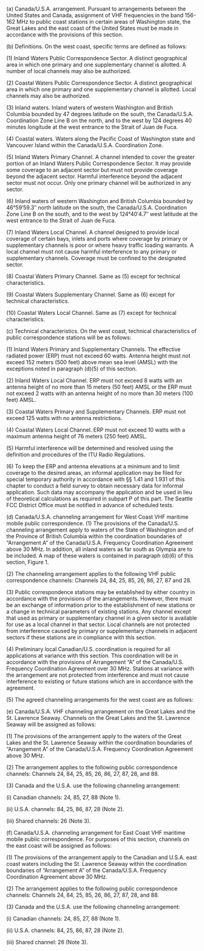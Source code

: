 (a) Canada/U.S.A. arrangement. Pursuant to arrangements between the United States and Canada, assignment of VHF frequencies in the band 156-162 MHz to public coast stations in certain areas of Washington state, the Great Lakes and the east coast of the United States must be made in accordance with the provisions of this section.

(b) Definitions. On the west coast, specific terms are defined as follows:

(1) Inland Waters Public Correspondence Sector. A distinct geographical area in which one primary and one supplementary channel is allotted. A number of local channels may also be authorized.

(2) Coastal Waters Public Correspondence Sector. A distinct geographical area in which one primary and one supplementary channel is allotted. Local channels may also be authorized.

(3) Inland waters. Inland waters of western Washington and British Columbia bounded by 47 degrees latitude on the south, the Canada/U.S.A. Coordination Zone Line B on the north, and to the west by 124 degrees 40 minutes longitude at the west entrance to the Strait of Juan de Fuca.

(4) Coastal waters. Waters along the Pacific Coast of Washington state and Vancouver Island within the Canada/U.S.A. Coordination Zone.

(5) Inland Waters Primary Channel. A channel intended to cover the greater portion of an Inland Waters Public Correspondence Sector. It may provide some coverage to an adjacent sector but must not provide coverage beyond the adjacent sector. Harmful interference beyond the adjacent sector must not occur. Only one primary channel will be authorized in any sector.

(6) Inland waters of western Washington and British Columbia bounded by 46°59′59.3″ north latitude on the south, the Canada/U.S.A. Coordination Zone Line B on the south, and to the west by 124°40′4.7″ west latitude at the west entrance to the Strait of Juan de Fuca.
              

(7) Inland Waters Local Channel. A channel designed to provide local coverage of certain bays, inlets and ports where coverage by primary or supplementary channels is poor or where heavy traffic loading warrants. A local channel must not cause harmful interference to any primary or supplementary channels. Coverage must be confined to the designated sector.

(8) Coastal Waters Primary Channel. Same as (5) except for technical characteristics.

(9) Coastal Waters Supplementary Channel. Same as (6) except for technical characteristics.

(10) Coastal Waters Local Channel. Same as (7) except for technical characteristics.

(c) Technical characteristics. On the west coast, technical characteristics of public correspondence stations will be as follows:

(1) Inland Waters Primary and Supplementary Channels. The effective radiated power (ERP) must not exceed 60 watts. Antenna height must not exceed 152 meters (500 feet) above mean sea level (AMSL) with the exceptions noted in paragraph (d)(5) of this section.

(2) Inland Waters Local Channel. ERP must not exceed 8 watts with an antenna height of no more than 15 meters (50 feet) AMSL or the ERP must not exceed 2 watts with an antenna height of no more than 30 meters (100 feet) AMSL.

(3) Coastal Waters Primary and Supplementary Channels. ERP must not exceed 125 watts with no antenna restrictions.

(4) Coastal Waters Local Channel. ERP must not exceed 10 watts with a maximum antenna height of 76 meters (250 feet) AMSL.

(5) Harmful interference will be determined and resolved using the definition and procedures of the ITU Radio Regulations.

(6) To keep the ERP and antenna elevations at a minimum and to limit coverage to the desired areas, an informal application may be filed for special temporary authority in accordance with §§ 1.41 and 1.931 of this chapter to conduct a field survey to obtain necessary data for informal application. Such data may accompany the application and be used in lieu of theoretical calculations as required in subpart P of this part. The Seattle FCC District Office must be notified in advance of scheduled tests.

(d) Canada/U.S.A. channeling arrangement for West Coast VHF maritime mobile public correspondence. (1) The provisions of the Canada/U.S. channeling arrangement apply to waters of the State of Washington and of the Province of British Columbia within the coordination boundaries of “Arrangement A” of the Canada/U.S.A. Frequency Coordination Agreement above 30 MHz. In addition, all inland waters as far south as Olympia are to be included. A map of these waters is contained in paragraph (d)(6) of this section, Figure 1.

(2) The channeling arrangement applies to the following VHF public correspondence channels: Channels 24, 84, 25, 85, 26, 86, 27, 87 and 28.

(3) Public correspondence stations may be established by either country in accordance with the provisions of the arrangements. However, there must be an exchange of information prior to the establishment of new stations or a change in technical parameters of existing stations. Any channel except that used as primary or supplementary channel in a given sector is available for use as a local channel in that sector. Local channels are not protected from interference caused by primary or supplementary channels in adjacent sectors if these stations are in compliance with this section.

(4) Preliminary local Canadian/U.S. coordination is required for all applications at variance with this section. This coordination will be in accordance with the provisions of Arrangement “A” of the Canada/U.S. Frequency Coordination Agreement over 30 MHz. Stations at variance with the arrangement are not protected from interference and must not cause interference to existing or future stations which are in accordance with the agreement.

(5) The agreed channeling arrangements for the west coast are as follows:

(e) Canada/U.S.A. VHF channeling arrangement on the Great Lakes and the St. Lawrence Seaway. Channels on the Great Lakes and the St. Lawrence Seaway will be assigned as follows:

(1) The provisions of the arrangement apply to the waters of the Great Lakes and the St. Lawrence Seaway within the coordination boundaries of “Arrangement A” of the Canada/U.S.A. Frequency Coordination Agreement above 30 MHz.

(2) The arrangement applies to the following public correspondence channels: Channels 24, 84, 25, 85, 26, 86, 27, 87, 28, and 88.

(3) Canada and the U.S.A. use the following channeling arrangement:
              

(i) Canadian channels: 24, 85, 27, 88 (Note 1).

(ii) U.S.A. channels: 84, 25, 86, 87, 28 (Note 2).

(iii) Shared channels: 26 (Note 3).
              

(f) Canada/U.S.A. channeling arrangement for East Coast VHF maritime mobile public correspondence. For purposes of this section, channels on the east coast will be assigned as follows:

(1) The provisions of the arrangement apply to the Canadian and U.S.A. east coast waters including the St. Lawrence Seaway within the coordination boundaries of “Arrangement A” of the Canada/U.S.A. Frequency Coordination Agreement above 30 MHz.

(2) The arrangement applies to the following public correspondence channels: Channels 24, 84, 25, 85, 26, 86, 27, 87, 28, and 88.

(3) Canada and the U.S.A. use the following channeling arrangement:

(i) Canadian channels: 24, 85, 27, 88 (Note 1).

(ii) U.S.A. channels: 84, 25, 86, 87, 28 (Note 2).

(iii) Shared channel: 26 (Note 3).
              


